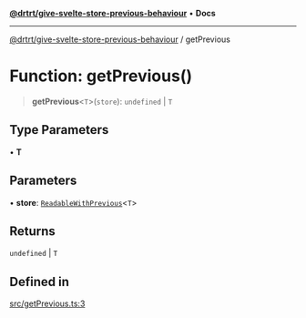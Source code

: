 [**@drtrt/give-svelte-store-previous-behaviour**](../README.md) • **Docs**

***

[@drtrt/give-svelte-store-previous-behaviour](../README.md) / getPrevious

# Function: getPrevious()

> **getPrevious**\<`T`\>(`store`): `undefined` \| `T`

## Type Parameters

• **T**

## Parameters

• **store**: [`ReadableWithPrevious`](../interfaces/ReadableWithPrevious.md)\<`T`\>

## Returns

`undefined` \| `T`

## Defined in

[src/getPrevious.ts:3](https://github.com/drtrt-org/give-svelte-store-previous-behaviour/blob/65988adcf92d5a474da0a752e6c24347ef75c8bd/src/getPrevious.ts#L3)
